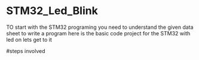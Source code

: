 # STM32_Led_Blink
TO start with the STM32 programing you  need to understand the given data sheet to write a program here is the basic code project for the STM32 with led on lets get to it

#steps involved
